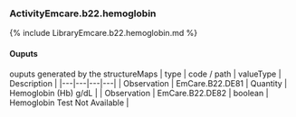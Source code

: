 ### ActivityEmcare.b22.hemoglobin

{% include LibraryEmcare.b22.hemoglobin.md %}
#### Ouputs

ouputs generated by the structureMaps
| type | code / path | valueType | Description |
|---|---|---|---|
| Observation | EmCare.B22.DE81 | Quantity | Hemoglobin (Hb) g/dL |
| Observation | EmCare.B22.DE82 | boolean | Hemoglobin Test Not Available |
